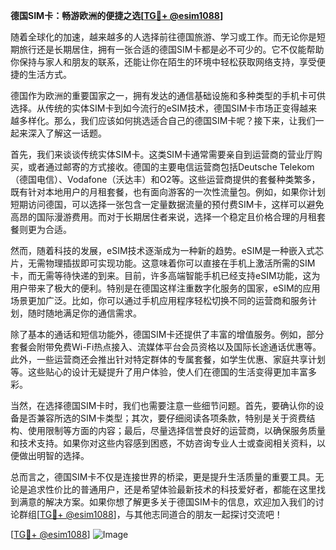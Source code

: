 **德国SIM卡：畅游欧洲的便捷之选[[TG💪+ @esim1088](https://t.me/s/esim1088)]**

随着全球化的加速，越来越多的人选择前往德国旅游、学习或工作。而无论你是短期旅行还是长期居住，拥有一张合适的德国SIM卡都是必不可少的。它不仅能帮助你保持与家人和朋友的联系，还能让你在陌生的环境中轻松获取网络支持，享受便捷的生活方式。

德国作为欧洲的重要国家之一，拥有发达的通信基础设施和多种类型的手机卡可供选择。从传统的实体SIM卡到如今流行的eSIM技术，德国SIM卡市场正变得越来越多样化。那么，我们应该如何挑选适合自己的德国SIM卡呢？接下来，让我们一起来深入了解这一话题。

首先，我们来谈谈传统实体SIM卡。这类SIM卡通常需要亲自到运营商的营业厅购买，或者通过邮寄的方式接收。德国的主要电信运营商包括Deutsche Telekom（德国电信）、Vodafone（沃达丰）和O2等。这些运营商提供的套餐种类繁多，既有针对本地用户的月租套餐，也有面向游客的一次性流量包。例如，如果你计划短期访问德国，可以选择一张包含一定量数据流量的预付费SIM卡，这样可以避免高昂的国际漫游费用。而对于长期居住者来说，选择一个稳定且价格合理的月租套餐则更为合适。

然而，随着科技的发展，eSIM技术逐渐成为一种新的趋势。eSIM是一种嵌入式芯片，无需物理插拔即可实现功能。这意味着你可以直接在手机上激活所需的SIM卡，而无需等待快递的到来。目前，许多高端智能手机已经支持eSIM功能，这为用户带来了极大的便利。特别是在德国这样注重数字化服务的国家，eSIM的应用场景更加广泛。比如，你可以通过手机应用程序轻松切换不同的运营商和服务计划，随时随地满足你的通信需求。

除了基本的通话和短信功能外，德国SIM卡还提供了丰富的增值服务。例如，部分套餐会附带免费Wi-Fi热点接入、流媒体平台会员资格以及国际长途通话优惠等。此外，一些运营商还会推出针对特定群体的专属套餐，如学生优惠、家庭共享计划等。这些贴心的设计无疑提升了用户体验，使人们在德国的生活变得更加丰富多彩。

当然，在选择德国SIM卡时，我们也需要注意一些细节问题。首先，要确认你的设备是否兼容所选的SIM卡类型；其次，要仔细阅读各项条款，特别是关于资费结构、使用限制等方面的内容；最后，尽量选择信誉良好的运营商，以确保服务质量和技术支持。如果你对这些内容感到困惑，不妨咨询专业人士或查阅相关资料，以便做出明智的选择。

总而言之，德国SIM卡不仅是连接世界的桥梁，更是提升生活质量的重要工具。无论是追求性价比的普通用户，还是希望体验最新技术的科技爱好者，都能在这里找到满意的解决方案。如果你想了解更多关于德国SIM卡的信息，欢迎加入我们的讨论群组[[TG💪+ @esim1088](https://t.me/s/esim1088)]，与其他志同道合的朋友一起探讨交流吧！

[[TG💪+ @esim1088](https://t.me/s/esim1088)] ![Image](https://i.postimg.cc/4NQfJmqS/Snipaste-2025-05-13-00-14-12.png)